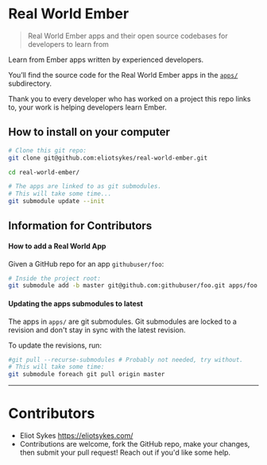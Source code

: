 # Real World Ember

> Real World Ember apps and their open source codebases for developers to learn from

Learn from Ember apps written by experienced developers.

You&rsquo;ll find the source code for the Real World Ember apps in the [`apps/`](apps/) subdirectory.

Thank you to every developer who has worked on a project this repo links to, your work is helping developers learn Ember.

## How to install on your computer

```bash
# Clone this git repo:
git clone git@github.com:eliotsykes/real-world-ember.git

cd real-world-ember/

# The apps are linked to as git submodules.
# This will take some time...
git submodule update --init  
```

## Information for Contributors

#### How to add a Real World App

Given a GitHub repo for an app `githubuser/foo`:

```bash
# Inside the project root:
git submodule add -b master git@github.com:githubuser/foo.git apps/foo
```

#### Updating the apps submodules to latest

The apps in `apps/` are git submodules. Git submodules are locked to a revision and don't stay in sync with the latest revision.

To update the revisions, run:

```bash
#git pull --recurse-submodules # Probably not needed, try without.
# This will take some time:
git submodule foreach git pull origin master
```

---

# Contributors

- Eliot Sykes https://eliotsykes.com/
- Contributions are welcome, fork the GitHub repo, make your changes, then submit your pull request! Reach out if you'd like some help.

